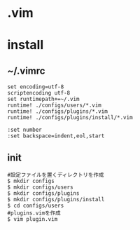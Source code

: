# .vim

# install

## ~/.vimrc

    set encoding=utf-8
    scriptencoding utf-8
    set runtimepath+=~/.vim
    runtime! ./configs/users/*.vim
    runtime! ./configs/plugins/*.vim
    runtime! ./configs/plugins/install/*.vim
    
    :set number
    :set backspace=indent,eol,start

## init

    #設定ファイルを置くディレクトリを作成
    $ mkdir configs
    $ mkdir configs/users
    $ mkdir configs/plugins
    $ mkdir configs/plugins/install
    $ cd configs/users
    #plugins.vimを作成
    $ vim plugin.vim
